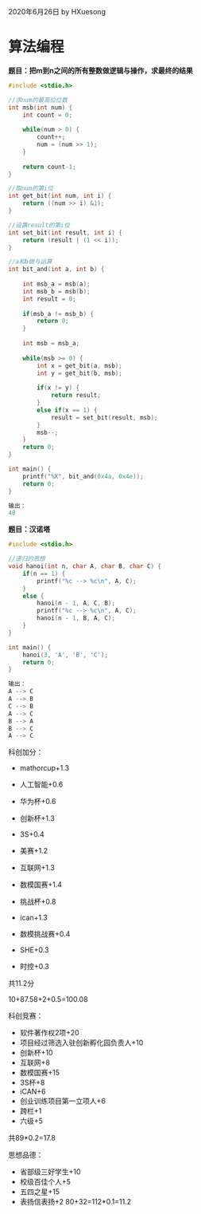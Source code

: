 2020年6月26日
by HXuesong



# 算法编程
**题目：把m到n之间的所有整数做逻辑与操作，求最终的结果**
```c
#include <stdio.h>

//求num的最高位位数
int msb(int num) {
    int count = 0;
    
    while(num > 0) {
        count++;
        num = (num >> 1);
    }
    
    return count-1;
}

//取num的第i位
int get_bit(int num, int i) {
    return ((num >> i) &1);
}

//设置result的第i位
int set_bit(int result, int i) {
    return (result | (1 << i));
}

//a和b做与运算
int bit_and(int a, int b) {
    
    int msb_a = msb(a);
    int msb_b = msb(b);
    int result = 0;
    
    if(msb_a != msb_b) {
        return 0;
    }
    
    int msb = msb_a;
    
    while(msb >= 0) {
        int x = get_bit(a, msb);
        int y = get_bit(b, msb);
        
        if(x != y) {
            return result; 
        } 
        else if(x == 1) {
            result = set_bit(result, msb);
        }
        msb--;
    }
    return 0;
}

int main() {
    printf("%X", bit_and(0x4a, 0x4e));
    return 0;
}

输出：
48
```



**题目：汉诺塔**
```c
#include <stdio.h>

//递归的思想
void hanoi(int n, char A, char B, char C) {
    if(n == 1) {
        printf("%c --> %c\n", A, C);
    }
    else {
        hanoi(n - 1, A, C, B);
        printf("%c --> %c\n", A, C);
        hanoi(n - 1, B, A, C);
    }
}

int main() {
    hanoi(3, 'A', 'B', 'C');
    return 0;
}

输出：
A --> C
A --> B
C --> B
A --> C
B --> A
B --> C
A --> C
```



科创加分：
- mathorcup+1.3
- 人工智能+0.6
- 华为杯+0.6
- 创新杯+1.3
- 3S+0.4
- 美赛+1.2

- 互联网+1.3
- 数模国赛+1.4
- 挑战杯+0.8
- ican+1.3

- 数模挑战赛+0.4
- SHE+0.3
- 时控+0.3

共11.2分

10+87.58+2+0.5=100.08



科创竞赛：
- 软件著作权2项+20
- 项目经过筛选入驻创新孵化园负责人+10
- 创新杯+10
- 互联网+8
- 数模国赛+15
- 3S杯+8
- iCAN+6
- 创业训练项目第一立项人+6
- 跨栏+1
- 六级+5

共89*0.2=17.8



思想品德：
- 省部级三好学生+10
- 校级百佳个人+5
- 五四之星+15
- 表扬信表扬+2
80+32=112*0.1=11.2